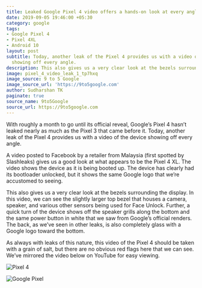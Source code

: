 ```yaml
---
title: Leaked Google Pixel 4 video offers a hands-on look at every angle
date: 2019-09-05 19:46:00 +05:30
category: google
tags:
- Google Pixel 4
- Pixel 4XL
- Android 10
layout: post
subtitle: Today, another leak of the Pixel 4 provides us with a video of the device
  showing off every angle.
description: This also gives us a very clear look at the bezels surrounding the display
image: pixel_4_video_leak_1_tp7hxq
image_source: 9 to 5 Google
image_source_url: 'https://9to5google.com'
author: Sudharshan TK
paginate: true
source_name: 9to5Google
source_url: https://9to5google.com
---
```


With roughly a month to go until its official reveal, Google’s Pixel 4 hasn’t leaked nearly as much as the Pixel 3 that came before it. Today, another leak of the Pixel 4 provides us with a video of the device showing off every angle.

A video posted to Facebook by a retailer from Malaysia (first spotted by Slashleaks) gives us a good look at what appears to be the Pixel 4 XL. The video shows the device as it is being booted up. The device has clearly had its bootloader unlocked, but it shows the same Google logo that we’re accustomed to seeing.

This also gives us a very clear look at the bezels surrounding the display. In this video, we can see the slightly larger top bezel that houses a camera, speaker, and various other sensors being used for Face Unlock. Further, a quick turn of the device shows off the speaker grills along the bottom and the same power button in white that we saw from Google’s official renders. The back, as we’ve seen in other leaks, is also completely glass with a Google logo toward the bottom.

As always with leaks of this nature, this video of the Pixel 4 should be taken with a grain of salt, but there are no obvious red flags here that we can see. We’ve mirrored the video below on YouTube for easy viewing.

![Pixel 4](https://res.cloudinary.com/read-write-tech/image/upload/v1567692028/pixel_4_video_leak_3_mjfylx.jpg "Google Pixel 4")

![Google Pixel](https://res.cloudinary.com/read-write-tech/image/upload/v1567692063/pixel_4_video_leak_2_u7uosm.jpg "Pixel 4")
